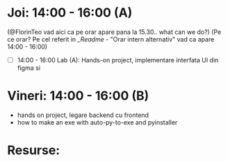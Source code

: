 # Joi:      14:00 - 16:00 (A) 
(@FlorinTeo vad aici ca pe orar apare pana la 15.30.. what can we do?)
(Pe ce orar? Pe cel referit in _\_Readme_ - "Orar intern alternativ" vad ca apare 14:00 - 16:00)
- [ ] 14:00 - 16:00 Lab (A): Hands-on project, implementare interfata UI din figma si 

# Vineri: 14:00 - 16:00 (B)
- hands on project, legare backend cu frontend
- how to make an exe with auto-py-to-exe and pyinstaller
# Resurse: 